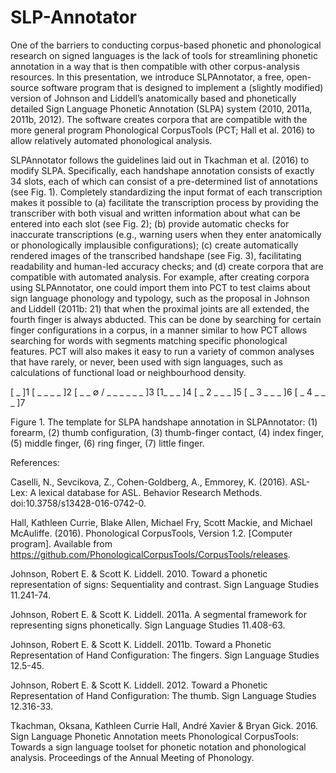 # SLP-Annotator

One of the barriers to conducting corpus-based phonetic and phonological research on signed languages is the lack of tools for 
streamlining phonetic annotation in a way that is then compatible with other corpus-analysis resources. In this presentation, we 
introduce SLPAnnotator, a free, open-source software program that is designed to implement a (slightly modified) version of Johnson 
and Liddell’s anatomically based and phonetically detailed Sign Language Phonetic Annotation (SLPA) system (2010, 2011a, 2011b, 2012).
The software creates corpora that are compatible with the more general program Phonological CorpusTools (PCT; Hall et al. 2016) to 
allow relatively automated phonological analysis. 
  
SLPAnnotator follows the guidelines laid out in Tkachman et al. (2016) to modify SLPA. Specifically, each handshape annotation 
consists of exactly 34 slots, each of which can consist of a pre-determined list of annotations (see Fig. 1). Completely standardizing 
the input format of each transcription makes it possible to (a) facilitate the transcription process by providing the transcriber with 
both visual and written information about what can be entered into each slot (see Fig. 2); (b) provide automatic checks for inaccurate 
transcriptions (e.g., warning users when they enter anatomically or phonologically implausible configurations); (c) create automatically
rendered images of the transcribed handshape (see Fig. 3), facilitating readability and human-led accuracy checks; and (d) create 
corpora that are compatible with automated analysis. For example, after creating corpora using SLPAnnotator, one could import them into
PCT to test claims about sign language phonology and typology, such as the proposal in Johnson and Liddell (2011b: 21) that when the 
proximal joints are all extended, the fourth finger is always abducted. This can be done by searching for certain finger configurations
in a corpus, in a manner similar to how PCT allows searching for words with segments matching specific phonological features. PCT will
also makes it easy to run a variety of common analyses that have rarely, or never, been used with sign languages, such as calculations
of functional load or neighbourhood density.

[ _ ]1 [ _ _ _ _ ]2 [ _ _ ∅ / _ _ _ _ _ _ ]3 [1_ _ _ ]4 [ _ 2 _ _ _ ]5 [ _ 3 _ _ _ ]6 [ _ 4 _ _ _ ]7

Figure 1. The template for SLPA handshape annotation in SLPAnnotator: (1) forearm, (2) thumb configuration, (3) thumb-finger contact, (4) index finger, (5) middle finger, (6) ring finger, (7) little finger.

References:

Caselli, N., Sevcikova, Z., Cohen-Goldberg, A., Emmorey, K. (2016). ASL-Lex: A lexical database for ASL. Behavior Research Methods. doi:10.3758/s13428-016-0742-0.

Hall, Kathleen Currie, Blake Allen, Michael Fry, Scott Mackie, and Michael McAuliffe. (2016). Phonological CorpusTools, Version 1.2. [Computer program]. Available from https://github.com/PhonologicalCorpusTools/CorpusTools/releases.

Johnson, Robert E. & Scott K. Liddell. 2010. Toward a phonetic representation of signs: Sequentiality and contrast. Sign Language Studies 11.241-74.

Johnson, Robert E. & Scott K. Liddell. 2011a. A segmental framework for representing signs phonetically. Sign Language Studies 11.408-63.

Johnson, Robert E. & Scott K. Liddell. 2011b. Toward a Phonetic Representation of Hand Configuration: The fingers. Sign Language Studies 12.5-45.

Johnson, Robert E. & Scott K. Liddell. 2012. Toward a Phonetic Representation of Hand Configuration: The thumb. Sign Language Studies 12.316-33.

Tkachman, Oksana, Kathleen Currie Hall, André Xavier & Bryan Gick. 2016. Sign Language Phonetic Annotation meets Phonological CorpusTools: Towards a sign language toolset for phonetic notation and phonological analysis. Proceedings of the Annual Meeting of Phonology.
